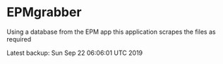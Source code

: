 # EPMgrabber
Using a database from the EPM app this application scrapes the files as required


Latest backup: Sun Sep 22 06:06:01 UTC 2019
